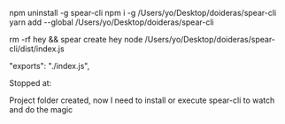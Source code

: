 npm uninstall -g spear-cli
npm i -g /Users/yo/Desktop/doideras/spear-cli
yarn add --global /Users/yo/Desktop/doideras/spear-cli

rm -rf hey && spear create hey
node /Users/yo/Desktop/doideras/spear-cli/dist/index.js

"exports": "./index.js",

Stopped at:

Project folder created, now I need to install or execute spear-cli to watch and do the magic
